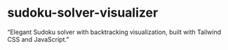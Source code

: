 # sudoku-solver-visualizer
“Elegant Sudoku solver with backtracking visualization, built with Tailwind CSS and JavaScript.”
